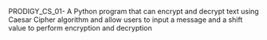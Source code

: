 PRODIGY_CS_01-
A Python program that can encrypt and decrypt text using Caesar Cipher algorithm and allow users to input a message and a shift value to perform encryption and decryption
